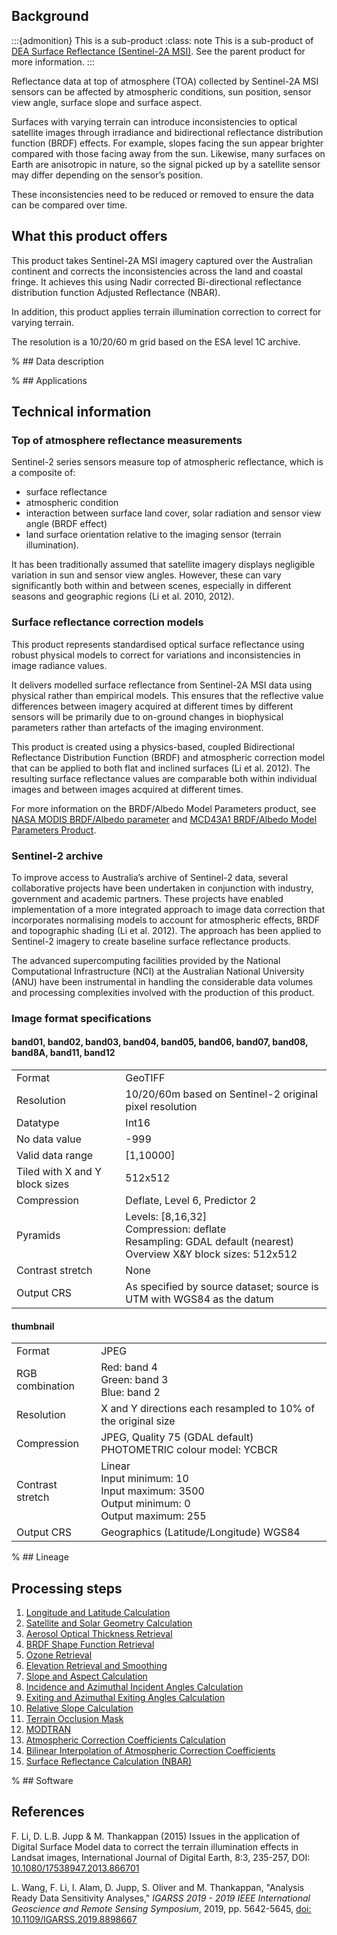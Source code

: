 ## Background

:::{admonition} This is a sub-product
:class: note
This is a sub-product of [DEA Surface Reflectance (Sentinel-2A MSI)](/data/product/dea-surface-reflectance-sentinel-2a-msi). See the parent product for more information.
:::

Reflectance data at top of atmosphere (TOA) collected by Sentinel-2A MSI sensors can be affected by atmospheric conditions, sun position, sensor view angle, surface slope and surface aspect.

Surfaces with varying terrain can introduce inconsistencies to optical satellite images through irradiance and bidirectional reflectance distribution function (BRDF) effects. For example, slopes facing the sun appear brighter compared with those facing away from the sun. Likewise, many surfaces on Earth are anisotropic in nature, so the signal picked up by a satellite sensor may differ depending on the sensor’s position.

These inconsistencies need to be reduced or removed to ensure the data can be compared over time.

## What this product offers

This product takes Sentinel-2A MSI imagery captured over the Australian continent and corrects the inconsistencies across the land and coastal fringe. It achieves this using Nadir corrected Bi-directional reflectance distribution function Adjusted Reflectance (NBAR).

In addition, this product applies terrain illumination correction to correct for varying terrain.

The resolution is a 10/20/60 m grid based on the ESA level 1C archive.

% ## Data description

% ## Applications

## Technical information

### Top of atmosphere reflectance measurements

Sentinel-2 series sensors measure top of atmospheric reflectance, which is a composite of:
* surface reflectance
* atmospheric condition
* interaction between surface land cover, solar radiation and sensor view angle (BRDF effect)
* land surface orientation relative to the imaging sensor (terrain illumination).

It has been traditionally assumed that satellite imagery displays negligible variation in sun and sensor view angles. However, these can vary significantly both within and between scenes, especially in different seasons and geographic regions (Li et al. 2010, 2012).

### Surface reflectance correction models

This product represents standardised optical surface reflectance using robust physical models to correct for variations and inconsistencies in image radiance values.

It delivers modelled surface reflectance from Sentinel-2A MSI data using physical rather than empirical models. This ensures that the reflective value differences between imagery acquired at different times by different sensors will be primarily due to on-ground changes in biophysical parameters rather than artefacts of the imaging environment.

This product is created using a physics-based, coupled Bidirectional Reflectance Distribution Function (BRDF) and atmospheric correction model that can be applied to both flat and inclined surfaces (Li et al. 2012). The resulting surface reflectance values are comparable both within individual images and between images acquired at different times.

For more information on the BRDF/Albedo Model Parameters product, see [NASA MODIS BRDF/Albedo parameter](https://modis.gsfc.nasa.gov/data/dataprod/mod43.php) and [MCD43A1 BRDF/Albedo Model Parameters Product](https://www.umb.edu/spectralmass/v006/mcd43a1-brdf-albedo-model-parameters-product/).

### Sentinel-2 archive

To improve access to Australia’s archive of Sentinel-2 data, several collaborative projects have been undertaken in conjunction with industry, government and academic partners. These projects have enabled implementation of a more integrated approach to image data correction that incorporates normalising models to account for atmospheric effects, BRDF and topographic shading (Li et al. 2012). The approach has been applied to Sentinel-2 imagery to create baseline surface reflectance products.

The advanced supercomputing facilities provided by the National Computational Infrastructure (NCI) at the Australian National University (ANU) have been instrumental in handling the considerable data volumes and processing complexities involved with the production of this product.

### Image format specifications

#### band01, band02, band03, band04, band05, band06, band07, band08, band8A, band11, band12

|                                |                                                                                                                              |
|--------------------------------|------------------------------------------------------------------------------------------------------------------------------|
| Format                         | GeoTIFF                                                                                                                      |
| Resolution                     | 10/20/60m based on Sentinel-2 original pixel resolution                                                                                                                             |
| Datatype                       | Int16                                                                                                                        |
| No data value                  | -999                                                                                                                         |
| Valid data range               | [1,10000]                                                                                                                    |
| Tiled with X and Y block sizes | 512x512                                                                                                                      |
| Compression                    | Deflate, Level 6, Predictor 2                                                                                                |
| Pyramids                       | Levels: [8,16,32] <br /> Compression: deflate <br /> Resampling: GDAL default (nearest) <br /> Overview X&Y block sizes: 512x512 |
| Contrast stretch               | None                                                                                                                         |
| Output CRS                     | As specified by source dataset; source is UTM with WGS84 as the datum                                                        |

#### thumbnail

|                  |                                                                                                                |
|------------------|----------------------------------------------------------------------------------------------------------------|
| Format           | JPEG                                                                                                           |
| RGB combination  | Red: band 4 <br /> Green: band 3 <br /> Blue: band 2                                                           |
| Resolution       | X and Y directions each resampled to 10% of the original size                                                  |
| Compression      | JPEG, Quality 75 (GDAL default) <br /> PHOTOMETRIC colour model: YCBCR                                         |
| Contrast stretch | Linear <br /> Input minimum: 10 <br /> Input maximum: 3500 <br /> Output minimum: 0 <br /> Output maximum: 255 |
| Output CRS       | Geographics (Latitude/Longitude) WGS84                                                                         |

% ## Lineage

## Processing steps

1. [Longitude and Latitude Calculation](/guides/reference/analysis_ready_data_corrections#lon-lat-calculation)
2. [Satellite and Solar Geometry Calculation](/guides/reference/analysis_ready_data_corrections#sat-sol-geom-calculation)
3. [Aerosol Optical Thickness Retrieval](/guides/reference/analysis_ready_data_corrections#aero-opt-thick-retr)
4. [BRDF Shape Function Retrieval](/guides/reference/analysis_ready_data_corrections#brdf-shp-fnc-retr)
5. [Ozone Retrieval](/guides/reference/analysis_ready_data_corrections#o3-retr)
6. [Elevation Retrieval and Smoothing](/guides/reference/analysis_ready_data_corrections#elev-retr-smth)
7. [Slope and Aspect Calculation](/guides/reference/analysis_ready_data_corrections#slp-asp-calc)
8. [Incidence and Azimuthal Incident Angles Calculation](/guides/reference/analysis_ready_data_corrections#inc-azm-ang-calc)
9. [Exiting and Azimuthal Exiting Angles Calculation](/guides/reference/analysis_ready_data_corrections#ext-azm-ang-calc)
10. [Relative Slope Calculation](/guides/reference/analysis_ready_data_corrections#rel-slp-calc)
11. [Terrain Occlusion Mask](/guides/reference/analysis_ready_data_corrections#terr-occ-msk)
12. [MODTRAN](/guides/reference/analysis_ready_data_corrections#modtran)
13. [Atmospheric Correction Coefficients Calculation](/guides/reference/analysis_ready_data_corrections#atm-corr-coef-calc)
14. [Bilinear Interpolation of Atmospheric Correction Coefficients](/guides/reference/analysis_ready_data_corrections#bil-int-atm-corr-coef)
15. [Surface Reflectance Calculation (NBAR)](/guides/reference/analysis_ready_data_corrections#nbar)

% ## Software

## References

F. Li, D. L.B. Jupp & M. Thankappan (2015) Issues in the application of Digital Surface Model data to correct the terrain illumination effects in Landsat images, International Journal of Digital Earth, 8:3, 235-257, DOI: [10.1080/17538947.2013.866701](https://doi.org/10.1080/17538947.2013.866701)

L. Wang, F. Li, I. Alam, D. Jupp, S. Oliver and M. Thankappan, "Analysis Ready Data Sensitivity Analyses," *IGARSS 2019 - 2019 IEEE International Geoscience and Remote Sensing Symposium*, 2019, pp. 5642-5645, [doi: 10.1109/IGARSS.2019.8898667](https://ieeexplore.ieee.org/abstract/document/8898667)

